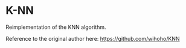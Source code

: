 # K-NN
Reimplementation of the KNN algorithm.

Reference to the original author here:
https://github.com/wihoho/KNN